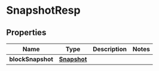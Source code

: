 # SnapshotResp

## Properties
Name | Type | Description | Notes
------------ | ------------- | ------------- | -------------
**blockSnapshot** | [**Snapshot**](Snapshot.md) |  | 
